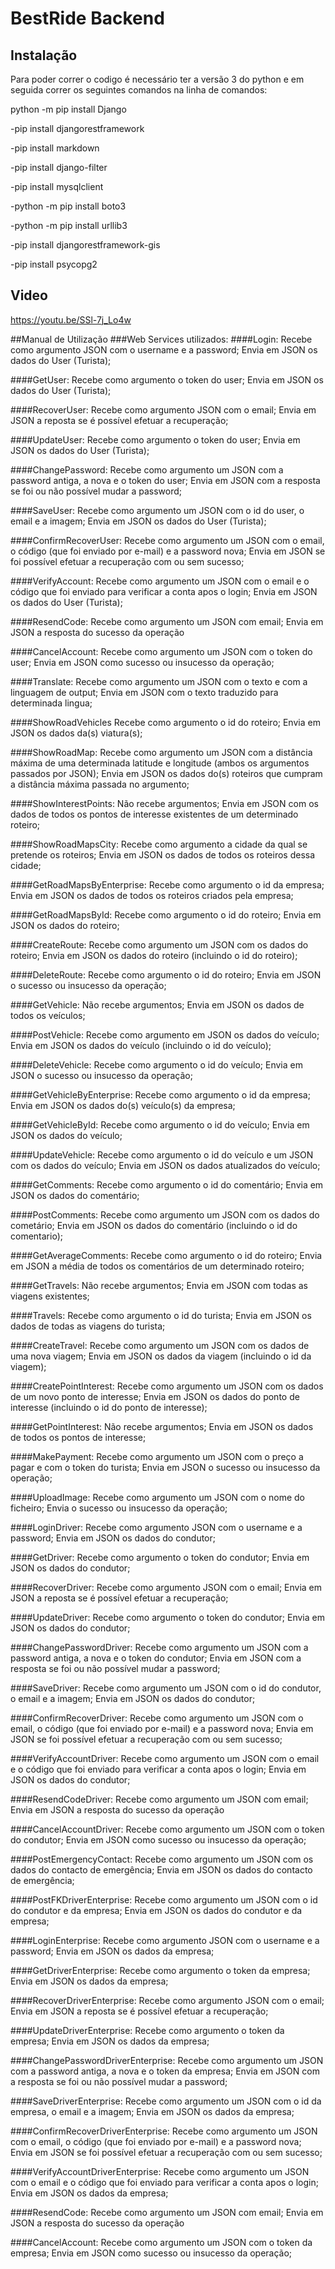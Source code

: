# BestRide Backend

## Instalação


Para poder correr o codigo é necessário ter a versão 3 do python
e em seguida correr os seguintes comandos na linha de comandos:

python -m pip install Django

-pip install djangorestframework

-pip install markdown

-pip install django-filter

-pip install mysqlclient

-python -m pip install boto3 

-python -m pip install urllib3

-pip install djangorestframework-gis

-pip install psycopg2


## Video

https://youtu.be/SSl-7j_Lo4w


##Manual de Utilização
###Web Services utilizados:
####Login:
Recebe como argumento JSON com o username e a password;
Envia em JSON os dados do User (Turista);

####GetUser: 
Recebe como argumento o token do user;
Envia em JSON os dados do User (Turista);

####RecoverUser:
Recebe como argumento JSON com o email;
Envia em JSON a reposta se é possível efetuar a recuperação;

####UpdateUser:
Recebe como argumento o token do user;
Envia em JSON os dados do User (Turista);

####ChangePassword:
Recebe como argumento um JSON com a password antiga, a nova e o token do user;
Envia em JSON com a resposta se foi ou não possível mudar a password;

####SaveUser:
Recebe como argumento um JSON com o id do user, o email e a imagem;
Envia em JSON os dados do User (Turista);

####ConfirmRecoverUser:
Recebe como argumento um JSON com o email, o código (que foi enviado por e-mail) e a password nova;
Envia em JSON se foi possível efetuar a recuperação com ou sem sucesso;

####VerifyAccount:
Recebe como argumento um JSON com o email e o código que foi enviado para verificar a conta apos o login;
Envia em JSON os dados do User (Turista);


####ResendCode:
Recebe como argumento um JSON com email;
Envia em JSON a resposta do sucesso da operação

####CancelAccount:
Recebe como argumento um JSON com o token do user;
Envia em JSON como sucesso ou insucesso da operação;

####Translate:
Recebe como argumento um JSON com o texto e com a linguagem de output;
Envia em JSON com o texto traduzido para determinada lingua;

####ShowRoadVehicles
Recebe como argumento o id do roteiro;
Envia em JSON os dados da(s) viatura(s);

####ShowRoadMap:
Recebe como argumento um JSON com a distância máxima de uma determinada latitude e longitude (ambos os argumentos passados por JSON);
Envia em JSON os dados do(s) roteiros que cumpram a distância máxima passada no argumento;

####ShowInterestPoints:
Não recebe argumentos;
Envia em JSON com os dados de todos os pontos de interesse existentes de um determinado roteiro;

####ShowRoadMapsCity:
Recebe como argumento a cidade da qual se pretende os roteiros;
Envia em JSON os dados de todos os roteiros dessa cidade;

####GetRoadMapsByEnterprise:
Recebe como argumento o id da empresa;
Envia em JSON os dados de todos os roteiros criados pela empresa;

####GetRoadMapsById:
Recebe como argumento o id do roteiro;
Envia em JSON os dados do roteiro;

####CreateRoute:
Recebe como argumento um JSON com os dados do roteiro;
Envia em JSON os dados do roteiro (incluindo o id do roteiro);

####DeleteRoute:
Recebe como argumento o id do roteiro;
Envia em JSON o sucesso ou insucesso da operação;

####GetVehicle:
Não recebe argumentos;
Envia em JSON os dados de todos os veículos;

####PostVehicle:
Recebe como argumento em JSON os dados do veículo;
Envia em JSON os dados do veículo (incluindo o id do veículo);

####DeleteVehicle:
Recebe como argumento o id do veículo;
Envia em JSON o sucesso ou insucesso da operação;

####GetVehicleByEnterprise:
Recebe como argumento o id da empresa;
Envia em JSON os dados do(s) veículo(s) da empresa;

####GetVehicleById:
Recebe como argumento o id do veículo;
Envia em JSON os dados do veículo;

####UpdateVehicle:
Recebe como argumento o id do veículo e um JSON com os dados do veículo;
Envia em JSON os dados atualizados do veículo;

####GetComments:
Recebe como argumento o id do comentário;
Envia em JSON os dados do comentário;

####PostComments:
Recebe como argumento um JSON com os dados do cometário;
Envia em JSON os dados do comentário (incluindo o id do comentario);

####GetAverageComments:
Recebe como argumento o id do roteiro;
Envia em JSON a média de todos os comentários de um determinado roteiro;

####GetTravels:
Não recebe argumentos;
Envia em JSON com todas as viagens existentes;

####Travels:
Recebe como argumento o id do turista;
Envia em JSON os dados de todas as viagens do turista;

####CreateTravel:
Recebe como argumento um JSON com os dados de uma nova viagem;
Envia em JSON os dados da viagem (incluindo o id da viagem);

####CreatePointInterest:
Recebe como argumento um JSON com os dados de um novo ponto de interesse;
Envia em JSON os dados do ponto de interesse (incluindo o id do ponto de interesse);

####GetPointInterest:
Não recebe argumentos;
Envia em JSON os dados de todos os pontos de interesse;

####MakePayment:
Recebe como argumento um JSON com o preço a pagar e com o token do turista;
Envia em JSON o sucesso ou insucesso da operação;

####UploadImage:
Recebe como argumento um JSON com o nome do ficheiro;
Envia o sucesso ou insucesso da operação;


####LoginDriver:
Recebe como argumento JSON com o username e a password;
Envia em JSON os dados do condutor;

####GetDriver: 
Recebe como argumento o token do condutor;
Envia em JSON os dados do condutor;

####RecoverDriver:
Recebe como argumento JSON com o email;
Envia em JSON a reposta se é possível efetuar a recuperação;

####UpdateDriver:
Recebe como argumento o token do condutor;
Envia em JSON os dados do condutor;

####ChangePasswordDriver:
Recebe como argumento um JSON com a password antiga, a nova e o token do condutor;
Envia em JSON com a resposta se foi ou não possível mudar a password;

####SaveDriver:
Recebe como argumento um JSON com o id do condutor, o email e a imagem;
Envia em JSON os dados do condutor;

####ConfirmRecoverDriver:
Recebe como argumento um JSON com o email, o código (que foi enviado por e-mail) e a password nova;
Envia em JSON se foi possível efetuar a recuperação com ou sem sucesso;

####VerifyAccountDriver:
Recebe como argumento um JSON com o email e o código que foi enviado para verificar a conta apos o login;
Envia em JSON os dados do condutor;


####ResendCodeDriver:
Recebe como argumento um JSON com email;
Envia em JSON a resposta do sucesso da operação

####CancelAccountDriver:
Recebe como argumento um JSON com o token do condutor;
Envia em JSON como sucesso ou insucesso da operação;

####PostEmergencyContact:
Recebe como argumento um JSON com os dados do contacto de emergência;
Envia em JSON os dados do contacto de emergência;

####PostFKDriverEnterprise:
Recebe como argumento um JSON com o id do condutor e da empresa;
Envia em JSON os dados do condutor e da empresa;

####LoginEnterprise:
Recebe como argumento JSON com o username e a password;
Envia em JSON os dados da empresa;

####GetDriverEnterprise: 
Recebe como argumento o token da empresa;
Envia em JSON os dados da empresa;

####RecoverDriverEnterprise:
Recebe como argumento JSON com o email;
Envia em JSON a reposta se é possível efetuar a recuperação;

####UpdateDriverEnterprise:
Recebe como argumento o token da empresa;
Envia em JSON os dados da empresa;

####ChangePasswordDriverEnterprise:
Recebe como argumento um JSON com a password antiga, a nova e o token da empresa;
Envia em JSON com a resposta se foi ou não possível mudar a password;

####SaveDriverEnterprise:
Recebe como argumento um JSON com o id da empresa, o email e a imagem;
Envia em JSON os dados da empresa;

####ConfirmRecoverDriverEnterprise:
Recebe como argumento um JSON com o email, o código (que foi enviado por e-mail) e a password nova;
Envia em JSON se foi possível efetuar a recuperação com ou sem sucesso;

####VerifyAccountDriverEnterprise:
Recebe como argumento um JSON com o email e o código que foi enviado para verificar a conta apos o login;
Envia em JSON os dados da empresa;

####ResendCode:
Recebe como argumento um JSON com email;
Envia em JSON a resposta do sucesso da operação

####CancelAccount:
Recebe como argumento um JSON com o token da empresa;
Envia em JSON como sucesso ou insucesso da operação;
